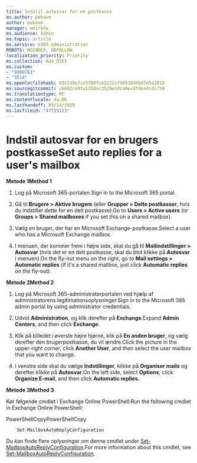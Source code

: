 ```yaml
---
title: Indstil autosvar for en postkasse
ms.author: pebaum
author: pebaum
manager: mnirkhe
ms.audience: Admin
ms.topic: article
ms.service: o365-administration
ROBOTS: NOINDEX, NOFOLLOW
localization_priority: Priority
ms.collection: Adm_O365
ms.custom:
- "9000761"
- "3514"
ms.openlocfilehash: 03c530e7ce5f00fce2222cf9993930b97e5a2818
ms.sourcegitcommit: c6692ce0fa1358ec3529e59ca0ecdfdea4cdc759
ms.translationtype: MT
ms.contentlocale: da-DK
ms.lasthandoff: 09/14/2020
ms.locfileid: "47715123"
---
```

# <a name="set-auto-replies-for-a-users-mailbox"></a><span data-ttu-id="e947f-102">Indstil autosvar for en brugers postkasse</span><span class="sxs-lookup"><span data-stu-id="e947f-102">Set auto replies for a user's mailbox</span></span>

<span data-ttu-id="e947f-103">**Metode 1**</span><span class="sxs-lookup"><span data-stu-id="e947f-103">**Method 1**</span></span>

1. <span data-ttu-id="e947f-104">Log på Microsoft 365-portalen.</span><span class="sxs-lookup"><span data-stu-id="e947f-104">Sign in to the Microsoft 365 portal.</span></span>

2. <span data-ttu-id="e947f-105">Gå til **Brugere > Aktive brugere** (eller **Grupper > Delte postkasser**, hvis du indstiller dette for en delt postkasse).</span><span class="sxs-lookup"><span data-stu-id="e947f-105">Go to **Users > Active users** (or **Groups > Shared mailboxes** if you set this on a shared mailbox).</span></span>

3. <span data-ttu-id="e947f-106">Vælg en bruger, der har en Microsoft Exchange-postkasse.</span><span class="sxs-lookup"><span data-stu-id="e947f-106">Select a user who has a Microsoft Exchange mailbox.</span></span>

4. <span data-ttu-id="e947f-107">I menuen, der kommer frem i højre side, skal du gå til **Mailindstillinger > Autosvar** (hvis det er en delt postkasse, skal du blot klikke på **Autosvar** i menuen).</span><span class="sxs-lookup"><span data-stu-id="e947f-107">On the fly-out menu on the right, go to **Mail settings > Automatic replies** (if it's a shared mailbox, just click **Automatic replies** on the fly-out).</span></span>

<span data-ttu-id="e947f-108">**Metode 2**</span><span class="sxs-lookup"><span data-stu-id="e947f-108">**Method 2**</span></span>

1. <span data-ttu-id="e947f-109">Log på Microsoft 365-administratorportalen ved hjælp af administratorens legitimationsoplysninger.</span><span class="sxs-lookup"><span data-stu-id="e947f-109">Sign in to the Microsoft 365 admin portal by using administrator credentials.</span></span>

2. <span data-ttu-id="e947f-110">Udvid **Administration**, og klik derefter på **Exchange**.</span><span class="sxs-lookup"><span data-stu-id="e947f-110">Expand **Admin Centers**, and then click **Exchange**.</span></span>

3. <span data-ttu-id="e947f-111">Klik på billedet i øverste højre hjørne, klik på **En anden bruger**, og vælg derefter den brugerpostkasse, du vil ændre.</span><span class="sxs-lookup"><span data-stu-id="e947f-111">Click the picture in the upper-right corner, click **Another User**, and then select the user mailbox that you want to change.</span></span>

4. <span data-ttu-id="e947f-112">I venstre side skal du vælge **Indstillinger**, klikke på **Organiser mails** og derefter klikke på **Autosvar.**</span><span class="sxs-lookup"><span data-stu-id="e947f-112">On the left side, select **Options**, click **Organize E-mail**, and then click **Automatic replies.**</span></span>

<span data-ttu-id="e947f-113">**Metode 3**</span><span class="sxs-lookup"><span data-stu-id="e947f-113">**Method 3**</span></span>

<span data-ttu-id="e947f-114">Kør følgende cmdlet i Exchange Online PowerShell:</span><span class="sxs-lookup"><span data-stu-id="e947f-114">Run the following cmdlet in Exchange Online PowerShell:</span></span>

<span data-ttu-id="e947f-115">PowerShellCopy</span><span class="sxs-lookup"><span data-stu-id="e947f-115">PowerShellCopy</span></span>

```
    Set-MailboxAutoReplyConfiguration
```

<span data-ttu-id="e947f-116">Du kan finde flere oplysninger om denne cmdlet under [Set-MailboxAutoReplyConfiguration](https://docs.microsoft.com/powershell/module/exchange/mailboxes/set-mailboxautoreplyconfiguration).</span><span class="sxs-lookup"><span data-stu-id="e947f-116">For more information about this cmdlet, see [Set-MailboxAutoReplyConfiguration](https://docs.microsoft.com/powershell/module/exchange/mailboxes/set-mailboxautoreplyconfiguration).</span></span>

